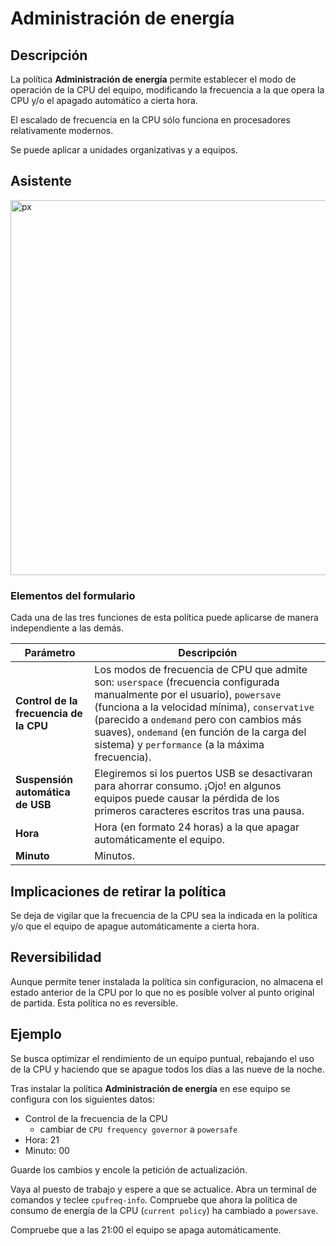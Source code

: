 # Administración de energía #

## Descripción ##

La política **Administración de energía** permite establecer el modo de operación de la CPU del equipo, modificando la frecuencia a la que opera la CPU y/o el apagado automático a cierta hora.

El escalado de frecuencia en la CPU sólo funciona en procesadores relativamente modernos.

Se puede aplicar a unidades organizativas y a equipos.

## Asistente ##

<img src="/gecos-team/gecos-doc/wiki/images/gecoscc/politicas/gecoscc-power.png" width="600" alt="px">

### Elementos del formulario ###

Cada una de las tres funciones de esta política puede aplicarse de manera independiente a las demás.

| Parámetro | Descripción |
| --------- | ----------- |
| **Control de la frecuencia de la CPU** | Los modos de frecuencia de CPU que admite son: `userspace` (frecuencia configurada manualmente por el usuario), `powersave` (funciona a la velocidad mínima), `conservative` (parecido a `ondemand` pero con cambios más suaves), `ondemand` (en función de la carga del sistema) y `performance` (a la máxima frecuencia). |
| **Suspensión automática de USB** | Elegiremos si los puertos USB se desactivaran para ahorrar consumo. ¡Ojo! en algunos equipos puede causar la pérdida de los primeros caracteres escritos tras una pausa. |
| **Hora** | Hora (en formato 24 horas) a la que apagar automáticamente el equipo. |
| **Minuto** | Minutos. |

## Implicaciones de retirar la política ##

Se deja de vigilar que la frecuencia de la CPU sea la indicada en la política y/o que el equipo de apague automáticamente a cierta hora.

## Reversibilidad ##

Aunque permite tener instalada la política sin configuracion, no almacena el estado anterior de la CPU por lo que no es posible volver al punto original de partida. Esta política no es reversible.

## Ejemplo ##

Se busca optimizar el rendimiento de un equipo puntual, rebajando el uso de la CPU y haciendo que se apague todos los días a las nueve de la noche.

Tras instalar la política **Administración de energía** en ese equipo se configura con los siguientes datos:

* Control de la frecuencia de la CPU
	* cambiar de `CPU frequency governor` a `powersafe`
* Hora: 21
* Minuto: 00

Guarde los cambios y encole la petición de actualización.

Vaya al puesto de trabajo y espere a que se actualice. Abra un terminal de comandos y teclee `cpufreq-info`. Compruebe que ahora la política de consumo de energía de la CPU (`current policy`) ha cambiado a `powersave`.

Compruebe que a las 21:00 el equipo se apaga automáticamente.
